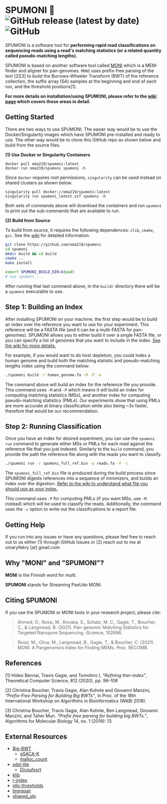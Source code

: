# SPUMONI :ice_cream: ![GitHub release (latest by date)](https://img.shields.io/github/v/release/oma219/spumoni) ![GitHub](https://img.shields.io/github/license/oma219/spumoni?color=green)


SPUMONI is a software tool for **performing rapid read classifications on sequencing reads using a read's matching statistics (or a related quantity called pseudo-matching lengths).** 

SPUMONI is based on another software tool called [MONI](https://github.com/maxrossi91/moni) which is a MEM-finder and aligner for pan-genomes. `MONI` uses prefix-free parsing of the text [2][3] to build the Burrows-Wheeler Transform (BWT) of the reference collection, the suffix array (SA) samples at the beginning and end of each run, and the threshold positions[1]. 

**For more details on installation/using SPUMONI, please refer to the [wiki page](https://github.com/oma219/spumoni/wiki/1.-Home) which covers those areas in detail.**

## Getting Started
There are two ways to use SPUMONI. The easier way would be to use the Docker/Singularity images which have SPUMONI pre-installed and ready to use. The other way would be to clone this GitHub repo as shown below and build from the source files. 

**(1) Use Docker or Singularity Containers**

```
docker pull oma219/spumoni:latest
docker run oma219/spumoni spumoni -h
```

Since `docker` requires root permissions, `singularity` can be used instead on shared clusters as shown below.

```
singularity pull docker://oma219/spumoni:latest
singularity run spumoni_latest.sif spumoni -h
```

Both sets of commands above will download the containers and run `spumoni` to print out the sub-commands that are available to run.

**(2) Build from Source**

To build from source, it requires the following dependences: `zlib`, `cmake`, `gcc`. See the [wiki](https://github.com/oma219/spumoni/wiki/3.-Installation) for detailed information.
```sh
git clone https://github.com/oma219/spumoni
cd spumoni
mkdir build && cd build
cmake ..
make install

export SPUMONI_BUILD_DIR=$(pwd)
# use spumoni ...
```
After running that last command above, in the `build/` directory there will be a `spumoni` executable to use.

## Step 1: Building an Index

After installing SPUMONI on your machine, the first step would be to build an index over the reference you want to use for your experiment. This reference will be a FASTA file (and it can be a multi-FASTA for pan-genomes). SPUMONI allows you to either build it over a single FASTA file, or you can specify a list of genomes that you want to include in the index. [See the wiki for more details.](https://github.com/oma219/spumoni/wiki/4.-Building-SPUMONI-Indexes) 

For example, if you would want to do host depletion, you could index a human genome and build both the matching statistic and pseudo-matching lengths index using the command below: 

```sh
./spumoni build -r human_genome.fa -M -P -m 
```
The command above will build an index for the reference file you provide. This command uses `-M` and `-P` which means it will build an index for computing matching statistics (MSs), and another index for computing pseudo-matching statistics (PMLs). Our experiments show that using PMLs are more accurate at binary classification while also being ~3x faster, therefore that would be our recommendation.

## Step 2: Running Classification

Once you have an index for desired experiment, you can use the `spumoni run` command to generate either MSs or PMLs for each read against the reference file that you just indexed. Similarly to the `build` command, you provide the path the reference file along with the reads you want to classify.

```sh
./spumoni run -r spumoni_full_ref.bin -p reads.fa -P -c
```

The `spumoni_full_ref.bin` file is produced during the build process since SPUMONI digests references into a sequence of minimizers, and builds an index over the digestion. [Refer to the wiki to understand what file you should use as your index.](https://github.com/oma219/spumoni/wiki/5.-Running-SPUMONI-on-Input-Reads)

This command uses `-P` for computing PMLs (if you want MSs, use `-M` instead) which will be used to classify the reads. Additionally, the command uses the `-c` option to write out the classifications to a report file.

## Getting Help

If you run into any issues or have any questions, please feel free to reach out to us either (1) through GitHub Issues or (2) reach out to me at omaryfekry [at] gmail.com

## Why "MONI" and "SPUMONI"?

**MONI** is the Finnish word for *multi*.

**SPUMONI** stands for Streaming PseUdo MONI.

## Citing SPUMONI

If you use the SPUMONI or MONI tools in your research project, please cite:
>Ahmed, O., Rossi, M., Kovaka, S., Schatz, M. C., Gagie, T., Boucher, C., & Langmead, B. (2021). Pan-genomic 
Matching Statistics for Targeted Nanopore Sequencing. iScience, 102696.

> Rossi, M., Oliva, M., Langmead, B., Gagie, T., & Boucher, C. (2021). MONI: A Pangenomics Index for Finding MEMs. *Proc*. RECOMB.

## References

[1] Hideo Bannai, Travis Gagie, and Tomohiro I, *"Refining ther-index"*, Theoretical Computer Science, 812 (2020), pp. 96–108

[2] Christina Boucher, Travis Gagie, Alan Kuhnle and Giovanni Manzini, *"Prefix-Free Parsing for Building Big BWTs"*, In Proc. of the 18th International Workshop on Algorithms in Bioinformatics (WABI 2018).

[3] Christina Boucher, Travis Gagie, Alan Kuhnle, Ben Langmead, Giovanni Manzini, and Taher Mun. *"Prefix-free parsing for building big BWTs."*, Algorithms for Molecular Biology 14, no. 1 (2019): 13.

## External Resources

* [Big-BWT](https://github.com/alshai/Big-BWT.git)
    * [gSACA-K](https://github.com/felipelouza/gsa-is.git)
    * [malloc_count](https://github.com/bingmann/malloc_count)
* [sdsl-lite](https://github.com/simongog/sdsl-lite)
    * [Divsufsort](https://github.com/simongog/libdivsufsort.git)
* [klib](https://github.com/attractivechaos/klib)
* [r-index](https://github.com/maxrossi91/r-index.git)
* [pfp-thresholds](https://github.com/maxrossi91/pfp-thresholds.git)
* [bigrepair](https://gitlab.com/manzai/bigrepair.git)
* [shaped_slp](https://github.com/maxrossi91/ShapedSlp.git)
<!-- * [Google Benchmark](https://github.com/google/benchmark.git)
    * [Google Test](https://github.com/google/googletest) -->
